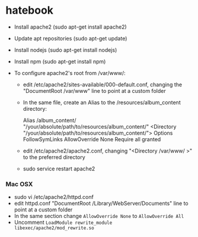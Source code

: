 # hatebook

- Install apache2 (sudo apt-get install apache2)
- Update apt repositories (sudo apt-get update)
- Install nodejs (sudo apt-get install nodejs)
- Install npm (sudo apt-get install npm)

- To configure apache2's root from /var/www/:
	- edit /etc/apache2/sites-available/000-default.conf, changing the "DocumentRoot /var/www" line to point at a custom folder
	- In the same file, create an Alias to the /resources/album_content directory:

		Alias /album_content/ "/your/absolute/path/to/resources/album_content/"
		<Directory "/your/absolute/path/to/resources/album_content/">
	  	  Options FollowSymLinks
	  	  AllowOverride None
	  	  Require all granted
		</Directory>

	- edit /etc/apache2/apache2.conf, changing "<Directory /var/www/ >" to the preferred directory
	- sudo service restart apache2

### Mac OSX
- sudo vi /etc/apache2/httpd.conf
- edit httpd.conf "DocumentRoot /Library/WebServer/Documents" line to point at a custom folder
- In the same section change `AllowOverride None` to `AllowOverride All`
- Uncomment `LoadModule rewrite_module libexec/apache2/mod_rewrite.so`
